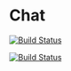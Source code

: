 # Chat

[![Build Status](https://img.shields.io/endpoint.svg?url=https%3A%2F%2Factions-badge.atrox.dev%2FchRyNaN%2FChat%2Fbadge%3Fref%3Dmaster&style=for-the-badge)](https://actions-badge.atrox.dev/chRyNaN/Chat/goto?ref=master)

<a href="https://actions-badge.atrox.dev/chRyNaN/Chat/goto?ref=master"><img alt="Build Status" src="https://img.shields.io/endpoint.svg?url=https%3A%2F%2Factions-badge.atrox.dev%2FchRyNaN%2FChat%2Fbadge%3Fref%3Dmaster&style=for-the-badge" /></a>

